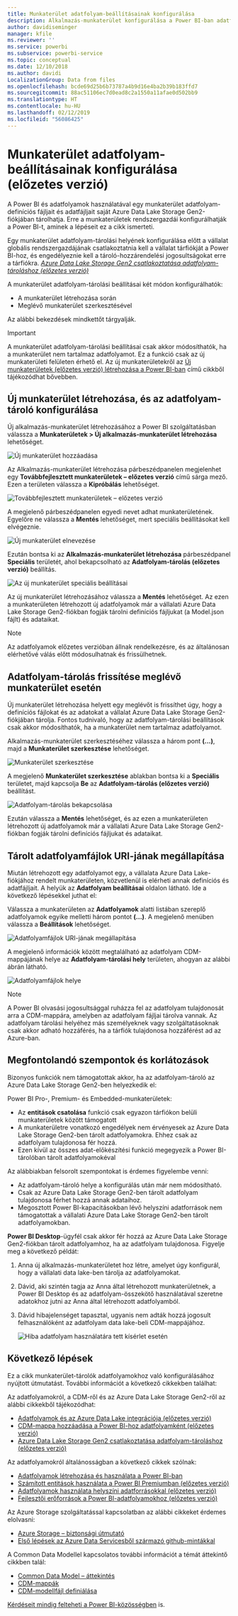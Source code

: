 ```yaml
---
title: Munkaterület adatfolyam-beállításainak konfigurálása
description: Alkalmazás-munkaterület konfigurálása a Power BI-ban adatfolyam-definíciók és adatfájlok Azure Data Lake Storage Gen2-beli tárolására
author: davidiseminger
manager: kfile
ms.reviewer: ''
ms.service: powerbi
ms.subservice: powerbi-service
ms.topic: conceptual
ms.date: 12/10/2018
ms.author: davidi
LocalizationGroup: Data from files
ms.openlocfilehash: bcde69d25b6b73787a4b9d16e4ba2b39b183ffd7
ms.sourcegitcommit: 88ac51106ec7d0ead8c2a1550a11afae0d502bb9
ms.translationtype: HT
ms.contentlocale: hu-HU
ms.lasthandoff: 02/12/2019
ms.locfileid: "56086425"
---
```

# <a name="configure-workspace-dataflow-settings-preview"></a>Munkaterület adatfolyam-beállításainak konfigurálása (előzetes verzió)

A Power BI és adatfolyamok használatával egy munkaterület adatfolyam-definíciós fájljait és adatfájljait saját Azure Data Lake Storage Gen2-fiókjában tárolhatja. Erre a munkaterületek rendszergazdái konfigurálhatják a Power BI-t, aminek a lépéseit ez a cikk ismerteti. 

Egy munkaterület adatfolyam-tárolási helyének konfigurálása előtt a vállalat globális rendszergazdájának csatlakoztatnia kell a vállalat tárfiókját a Power BI-hoz, és engedélyeznie kell a tároló-hozzárendelési jogosultságokat erre a tárfiókra. *[Azure Data Lake Storage Gen2 csatlakoztatása adatfolyam-tároláshoz (előzetes verzió)](service-dataflows-connect-azure-data-lake-storage-gen2.md)* 

A munkaterület adatfolyam-tárolási beállításai két módon konfigurálhatók: 

* A munkaterület létrehozása során
* Meglévő munkaterület szerkesztésével

Az alábbi bekezdések mindkettőt tárgyalják. 

> [!IMPORTANT]
> A munkaterület adatfolyam-tárolási beállításai csak akkor módosíthatók, ha a munkaterület nem tartalmaz adatfolyamot. Ez a funkció csak az új munkaterületi felületen érhető el. Az új munkaterületekről az [Új munkaterületek (előzetes verzió) létrehozása a Power BI-ban](service-create-the-new-workspaces.md) című cikkből tájékozódhat bővebben.

## <a name="create-a-new-workspace-configure-its-dataflow-storage"></a>Új munkaterület létrehozása, és az adatfolyam-tároló konfigurálása

Új alkalmazás-munkaterület létrehozásához a Power BI szolgáltatásban válassza a **Munkaterületek > Új alkalmazás-munkaterület létrehozása** lehetőséget.

![Új munkaterület hozzáadása](media/service-dataflows-configure-workspace-storage-settings/dataflow-storage-settings_01.jpg)

Az Alkalmazás-munkaterület létrehozása párbeszédpanelen megjelenhet egy **Továbbfejlesztett munkaterületek – előzetes verzió** című sárga mező. Ezen a területen válassza a **Kipróbálás** lehetőséget.

![Továbbfejlesztett munkaterületek – előzetes verzió](media/service-dataflows-configure-workspace-storage-settings/dataflow-storage-settings_02.jpg)

A megjelenő párbeszédpanelen egyedi nevet adhat munkaterületének. Egyelőre ne válassza a **Mentés** lehetőséget, mert speciális beállításokat kell elvégeznie.

![Új munkaterület elnevezése](media/service-dataflows-configure-workspace-storage-settings/dataflow-storage-settings_03.jpg)

Ezután bontsa ki az **Alkalmazás-munkaterület létrehozása** párbeszédpanel **Speciális** területét, ahol bekapcsolható az **Adatfolyam-tárolás (előzetes verzió)** beállítás.

![Az új munkaterület speciális beállításai](media/service-dataflows-configure-workspace-storage-settings/dataflow-storage-settings_04.jpg)

Az új munkaterület létrehozásához válassza a **Mentés** lehetőséget. Az ezen a munkaterületen létrehozott új adatfolyamok már a vállalati Azure Data Lake Storage Gen2-fiókban fogják tárolni definíciós fájljukat (a Model.json fájlt) és adataikat. 

> [!NOTE]
> Az adatfolyamok előzetes verzióban állnak rendelkezésre, és az általánosan elérhetővé válás előtt módosulhatnak és frissülhetnek.

## <a name="update-dataflow-storage-for-an-existing-workspace"></a>Adatfolyam-tárolás frissítése meglévő munkaterület esetén

Új munkaterület létrehozása helyett egy meglévőt is frissíthet úgy, hogy a definíciós fájlokat és az adatokat a vállalat Azure Data Lake Storage Gen2-fiókjában tárolja. Fontos tudnivaló, hogy az adatfolyam-tárolási beállítások csak akkor módosíthatók, ha a munkaterület nem tartalmaz adatfolyamot.

Alkalmazás-munkaterület szerkesztéséhez válassza a három pont **(...)**, majd a **Munkaterület szerkesztése** lehetőséget. 

![Munkaterület szerkesztése](media/service-dataflows-configure-workspace-storage-settings/dataflow-storage-settings_05.jpg)

A megjelenő **Munkaterület szerkesztése** ablakban bontsa ki a **Speciális** területet, majd kapcsolja **Be** az **Adatfolyam-tárolás (előzetes verzió)** beállítást. 

![Adatfolyam-tárolás bekapcsolása](media/service-dataflows-configure-workspace-storage-settings/dataflow-storage-settings_06.jpg)

Ezután válassza a **Mentés** lehetőséget, és az ezen a munkaterületen létrehozott új adatfolyamok már a vállalati Azure Data Lake Storage Gen2-fiókban fogják tárolni definíciós fájljukat és adataikat.


## <a name="get-the-uri-of-stored-dataflow-files"></a>Tárolt adatfolyamfájlok URI-jának megállapítása

Miután létrehozott egy adatfolyamot egy, a vállalata Azure Data Lake-fiókjához rendelt munkaterületen, közvetlenül is elérheti annak definíciós és adatfájljait. A helyük az **Adatfolyam beállításai** oldalon látható. Ide a következő lépésekkel juthat el:

Válassza a munkaterületen az **Adatfolyamok** alatti listában szereplő adatfolyamok egyike melletti három pontot **(...)**. A megjelenő menüben válassza a **Beállítások** lehetőséget.

![Adatfolyamfájlok URI-jának megállapítása](media/service-dataflows-configure-workspace-storage-settings/dataflow-storage-settings_07.jpg)

A megjelenő információk között megtalálható az adatfolyam CDM-mappájának helye az **Adatfolyam-tárolási hely** területen, ahogyan az alábbi ábrán látható.

![Adatfolyamfájlok helye](media/service-dataflows-configure-workspace-storage-settings/dataflow-storage-settings_08.jpg)

> [!NOTE]
> A Power BI olvasási jogosultsággal ruházza fel az adatfolyam tulajdonosát arra a CDM-mappára, amelyben az adatfolyam fájljai tárolva vannak. Az adatfolyam tárolási helyéhez más személyeknek vagy szolgáltatásoknak csak akkor adható hozzáférés, ha a tárfiók tulajdonosa hozzáférést ad az Azure-ban.



## <a name="considerations-and-limitations"></a>Megfontolandó szempontok és korlátozások

Bizonyos funkciók nem támogatottak akkor, ha az adatfolyam-tároló az Azure Data Lake Storage Gen2-ben helyezkedik el: 

Power BI Pro-, Premium- és Embedded-munkaterületek:
* Az **entitások csatolása** funkció csak egyazon tárfiókon belüli munkaterületek között támogatott
* A munkaterületre vonatkozó engedélyek nem érvényesek az Azure Data Lake Storage Gen2-ben tárolt adatfolyamokra. Ehhez csak az adatfolyam tulajdonosa fér hozzá.
* Ezen kívül az összes adat-előkészítési funkció megegyezik a Power BI-tárolóban tárolt adatfolyamokéval


Az alábbiakban felsorolt szempontokat is érdemes figyelembe venni:

* Az adatfolyam-tároló helye a konfigurálás után már nem módosítható.
* Csak az Azure Data Lake Storage Gen2-ben tárolt adatfolyam tulajdonosa férhet hozzá annak adataihoz.
* Megosztott Power BI-kapacitásokban lévő helyszíni adatforrások nem támogatottak a vállalati Azure Data Lake Storage Gen2-ben tárolt adatfolyamokban.

**Power BI Desktop**-ügyfél csak akkor fér hozzá az Azure Data Lake Storage Gen2-fiókban tárolt adatfolyamhoz, ha az adatfolyam tulajdonosa. Figyelje meg a következő példát:

1.  Anna új alkalmazás-munkaterületet hoz létre, amelyet úgy konfigurál, hogy a vállalati data lake-ben tárolja az adatfolyamokat.
2.  Dávid, aki szintén tagja az Anna által létrehozott munkaterületnek, a Power BI Desktop és az adatfolyam-összekötő használatával szeretne adatokhoz jutni az Anna által létrehozott adatfolyamból.
3.  Dávid hibajelenséget tapasztal, ugyanis nem adták hozzá jogosult felhasználóként az adatfolyam data lake-beli CDM-mappájához.

    ![Hiba adatfolyam használatára tett kísérlet esetén](media/service-dataflows-configure-workspace-storage-settings/dataflow-storage-settings_08.jpg)


## <a name="next-steps"></a>Következő lépések

Ez a cikk munkaterület-tárolók adatfolyamokhoz való konfigurálásához nyújtott útmutatást. További információt a következő cikkekben találhat:

Az adatfolyamokról, a CDM-ről és az Azure Data Lake Storage Gen2-ről az alábbi cikkekből tájékozódhat:

* [Adatfolyamok és az Azure Data Lake integrációja (előzetes verzió)](service-dataflows-azure-data-lake-integration.md)
* [CDM-mappa hozzáadása a Power BI-hoz adatfolyamként (előzetes verzió)](service-dataflows-add-cdm-folder.md)
* [Azure Data Lake Storage Gen2 csatlakoztatása adatfolyam-tároláshoz (előzetes verzió)](service-dataflows-connect-azure-data-lake-storage-gen2.md)

Az adatfolyamokról általánosságban a következő cikkek szólnak:

* [Adatfolyamok létrehozása és használata a Power BI-ban](service-dataflows-create-use.md)
* [Számított entitások használata a Power BI Premiumban (előzetes verzió)](service-dataflows-computed-entities-premium.md)
* [Adatfolyamok használata helyszíni adatforrásokkal (előzetes verzió)](service-dataflows-on-premises-gateways.md)
* [Fejlesztői erőforrások a Power BI-adatfolyamokhoz (előzetes verzió)](service-dataflows-developer-resources.md)

Az Azure Storage szolgáltatással kapcsolatban az alábbi cikkeket érdemes elolvasni:

* [Azure Storage – biztonsági útmutató](https://docs.microsoft.com/azure/storage/common/storage-security-guide)
* [Első lépések az Azure Data Servicesből származó github-mintákkal](https://aka.ms/cdmadstutorial)

A Common Data Modellel kapcsolatos további információt a témát áttekintő cikkben talál:

* [Common Data Model – áttekintés](https://docs.microsoft.com/powerapps/common-data-model/overview)
* [CDM-mappák](https://go.microsoft.com/fwlink/?linkid=2045304)
* [CDM-modellfájl definiálása](https://go.microsoft.com/fwlink/?linkid=2045521)

[Kérdéseit mindig felteheti a Power BI-közösségben](http://community.powerbi.com/) is.
